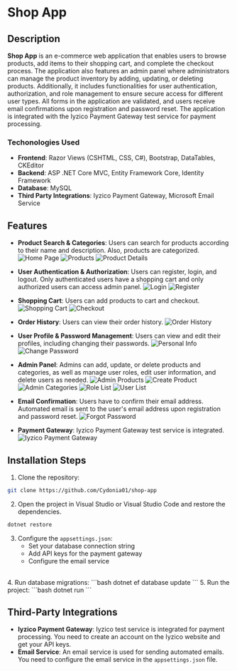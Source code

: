 # Shop App

## Description
**Shop App** is an e-commerce web application that enables users to browse products, add items to their shopping cart, and complete the checkout process. The application also features an admin panel where administrators can manage the product inventory by adding, updating, or deleting products. Additionally, it includes functionalities for user authentication, authorization, and role management to ensure secure access for different user types. All forms in the application are validated, and users receive email confirmations upon registration and password reset. The application is integrated with the Iyzico Payment Gateway test service for payment processing.

### Techonologies Used
- **Frontend**: Razor Views (CSHTML, CSS, C#), Bootstrap, DataTables, CKEditor
- **Backend**: ASP .NET Core MVC, Entity Framework Core, Identity Framework
- **Database**: MySQL
- **Third Party Integrations**: Iyzico Payment Gateway, Microsoft Email Service

## Features
- **Product Search & Categories**: Users can search for products according to their name and description. Also, products are categorized.
![Home Page](./screenshots/1.png)
![Products](./screenshots/2.png)
![Product Details](./screenshots/3.png)

- **User Authentication & Authorization**: Users can register, login, and logout. Only authenticated users have a shopping cart and only authorized users can access admin panel.
![Login](./screenshots/4.png)
![Register](./screenshots/5.png)
- **Shopping Cart**: Users can add products to cart and checkout.
![Shopping Cart](./screenshots/6.png)
![Checkout](./screenshots/7.png)
- **Order History**: Users can view their order history.
![Order History](./screenshots/8.png)
- **User Profile & Password Management**: Users can view and edit their profiles, including changing their passwords.
![Personal Info](./screenshots/9.png)
![Change Password](./screenshots/10.png)
- **Admin Panel**: Admins can add, update, or delete products and categories, as well as manage user roles, edit user information, and delete users as needed. 
![Admin Products](./screenshots/11.png)
![Create Product](./screenshots/12.png)
![Admin Categories](./screenshots/13.png)
![Role List](./screenshots/14.png)
![User List](./screenshots/15.png)
- **Email Confirmation**: Users have to confirm their email address. Automated email is sent to the user's email address upon registration and password reset.
![Forgot Password](./screenshots/16.png)
- **Payment Gateway**: Iyzico Payment Gateway test service is integrated.
![Iyzico Payment Gateway](./screenshots/17.png)

## Installation Steps

1. Clone the repository:
```bash
git clone https://github.com/Cydonia01/shop-app
```

2. Open the project in Visual Studio or Visual Studio Code and restore the dependencies.
```bash	
dotnet restore
```
3. Configure the `appsettings.json`:
    - Set your database connection string
    - Add API keys for the payment gateway
    - Configure the email service
<br>
4. Run database migrations:
```bash
dotnet ef database update
```
5. Run the project:
```bash
dotnet run
```

## Third-Party Integrations
- **Iyzico Payment Gateway**: Iyzico test service is integrated for payment processing. You need to create an account on the Iyzico website and get your API keys.
- **Email Service**: An email service is used for sending automated emails. You need to configure the email service in the `appsettings.json` file.